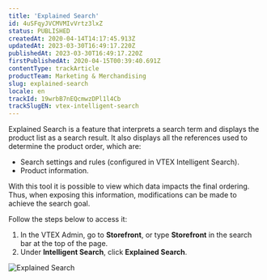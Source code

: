 ```yaml
---
title: 'Explained Search'
id: 4uSFqyJVCMVMIvVrtz3lxZ
status: PUBLISHED
createdAt: 2020-04-14T14:17:45.913Z
updatedAt: 2023-03-30T16:49:17.220Z
publishedAt: 2023-03-30T16:49:17.220Z
firstPublishedAt: 2020-04-15T00:39:40.691Z
contentType: trackArticle
productTeam: Marketing & Merchandising
slug: explained-search
locale: en
trackId: 19wrbB7nEQcmwzDPl1l4Cb
trackSlugEN: vtex-intelligent-search
---
```


Explained Search is a feature that interprets a search term and displays the product list as a search result. It also displays all the references used to determine the product order, which are:

- Search settings and rules (configured in VTEX Intelligent Search).
- Product information.

With this tool it is possible to view which data impacts the final ordering. Thus, when exposing this information, modifications can be made to achieve the search goal.

Follow the steps below to access it:

1. In the VTEX Admin, go to __Storefront__, or type __Storefront__ in the search bar at the top of the page.
2. Under **Intelligent Search**, click __Explained Search__. 

![Explained Search](//images.ctfassets.net/alneenqid6w5/5KrbVmzoI4woKzjxhsGJne/826ba767da8acaa0cad6990bfdf36ca8/explained_search_em.png)

